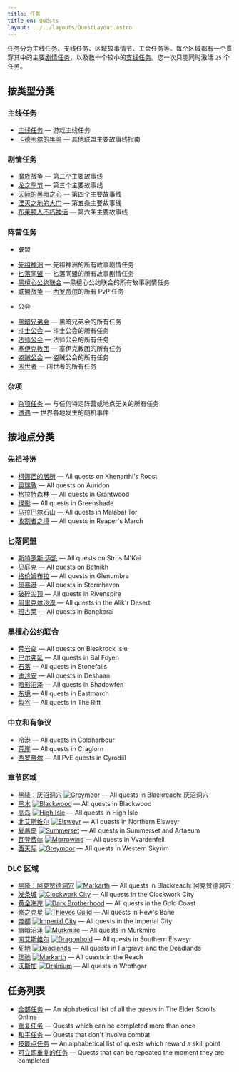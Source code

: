 ```yaml
---
title: 任务
title_en: Quests
layout: ../../layouts/QuestLayout.astro
---
```


任务分为主线任务、支线任务、区域故事情节、工会任务等。每个区域都有一个贯穿其中的主要[剧情任务](/quest/story-quest)，以及数十个较小的[支线任务](/quest/side-quest)。您一次只能同时激活
<code>25</code> 个任务。

## 按类型分类

### 主线任务

- [主线任务](/quest/main-quest) — 游戏主线任务
- [卡德韦尔的年鉴](/quest/cadwell-s-almanac) — 其他联盟主要故事线指南

### 剧情任务

- [魔族战争](/quest/daedric-war) — 第二个主要故事线
- [龙之季节](/quest/season-of-the-dragon) — 第三个主要故事线
- [天际的黑暗之心](/quest/dark-heart-of-skyrim) — 第四个主要故事线
- [湮灭之地的大门](/quest/gates-of-oblivion) — 第五条主要故事线
- [布莱顿人不朽神话](/quest/legacy-of-the-bretons) — 第六条主要故事线

### 阵营任务

- 联盟

* [先祖神洲](/wiki/Online:Aldmeri_Dominion#Quest) — 先祖神洲的所有故事剧情任务
* [匕落同盟](/wiki/Online:Daggerfall_Covenant#Quest) — 匕落同盟的所有故事剧情任务
* [黑檀心公约联合](/wiki/Online:Ebonheart_Pact#Quest) —黑檀心公约联合的所有故事剧情任务
* [联盟战争](/wiki/Online:Alliance_War#Quest) — [西罗帝尔](/location/cyrodiil)的所有 PvP 任务

- 公会

* [黑暗兄弟会](/wiki/Online:Dark_Brotherhood#Quest) — 黑暗兄弟会的所有任务
* [斗士公会](/wiki/Online:Fighters_Guild#Quest) — 斗士公会的所有任务
* [法师公会](/wiki/Online:Mages_Guild#Quest) — 法师公会的所有任务
* [塞伊克教团](/wiki/Online:Psijic_Order#Quest) — 塞伊克教团的所有任务
* [盗贼公会](/wiki/Online:Thieves_Guild#Quest) — 盗贼公会的所有任务
* [闯世者](/wiki/Online:Undaunted#Quest) — 闯世者的所有任务

### 杂项

- [杂项任务](/quest/miscellaneous-quest) — 与任何特定阵营或地点无关的所有任务
- [遭遇](/quest/encounter) — 世界各地发生的随机事件

## 按地点分类

### 先祖神洲

- [柯娜西的居所](/wiki/Online:Khenarthi%27s_Roost#Quests "柯娜西的居所 (Khenarthi's Roost)") — All quests on Khenarthi's
  Roost
- [奥瑞敦](/wiki/Online:Auridon#Quests "奥瑞敦 (Auridon)") — All quests on Auridon
- [格拉特森林](/wiki/Online:Grahtwood#Quests "格拉特森林 (Grahtwood)") — All quests in Grahtwood
- [绿影](/wiki/Online:Greenshade#Quests "绿影 (Greenshade)") — All quests in Greenshade
- [马拉巴尔石山](/wiki/Online:Malabal_Tor#Quests "马拉巴尔石山 (Malabal Tor)") — All quests in Malabal Tor
- [收割者之境](/wiki/Online:Reaper%27s_March#Quests "收割者之境 (Reaper's March)") — All quests in Reaper's March

### 匕落同盟

- [斯特罗斯·迈凯](/wiki/Online:Stros_M%27Kai#Quests "斯特罗斯·迈凯 (Stros M'Kai)") — All quests on Stros M'Kai
- [贝庭克](/wiki/Online:Betnikh#Quests "贝庭克 (Betnikh)") — All quests on Betnikh
- [格伦姆布拉](/wiki/Online:Glenumbra#Quests "格伦姆布拉 (Glenumbra)") — All quests in Glenumbra
- [风暴港](/wiki/Online:Stormhaven#Quests "风暴港 (Stormhaven)") — All quests in Stormhaven
- [破碎尖顶](/wiki/Online:Rivenspire#Quests "破碎尖顶 (Rivenspire)") — All quests in Rivenspire
- [阿里克尔沙漠](/wiki/Online:Alik%27r_Desert#Quests "阿里克尔沙漠 (Alik'r Desert)") — All quests in the Alik'r Desert
- [班古莱](/wiki/Online:Bangkorai#Quests "班古莱 (Bangkorai)") — All quests in Bangkorai

### 黑檀心公约联合

- [荒岩岛](/wiki/Online:Bleakrock_Isle#Quests "荒岩岛 (Bleakrock Isle)") — All quests on Bleakrock Isle
- [巴尔弗延](/wiki/Online:Bal_Foyen#Quests "巴尔弗延 (Bal Foyen)") — All quests in Bal Foyen
- [石落](/wiki/Online:Stonefalls#Quests "石落 (Stonefalls)") — All quests in Stonefalls
- [迪沙安](/wiki/Online:Deshaan#Quests "迪沙安 (Deshaan)") — All quests in Deshaan
- [暗影沼泽](/wiki/Online:Shadowfen#Quests "暗影沼泽 (Shadowfen)") — All quests in Shadowfen
- [东境](/wiki/Online:Eastmarch#Quests "东境 (Eastmarch)") — All quests in Eastmarch
- [裂谷](/wiki/Online:The_Rift#Quests "裂谷 (The Rift)") — All quests in The Rift

### 中立和有争议

- [冷港](/wiki/Online:Coldharbour#Quests "冷港 (Coldharbour)") — All quests in Coldharbour
- [荒崖](/wiki/Online:Craglorn#Quests "荒崖 (Craglorn)") — All quests in Craglorn
- [西罗帝尔](/wiki/Online:Cyrodiil#Quests "西罗帝尔 (Cyrodiil)") — All PvE quests in Cyrodiil

### 章节区域

- [黑降：灰沼洞穴](/wiki/Online:Blackreach:_Greymoor_Caverns#Quests "黑降：灰沼洞穴 (Blackreach: Greymoor Caverns)")
  [![Greymoor](//images.uesp.net/thumb/0/02/ON-icon-alliance-Solitude.png)](/wiki/Online:Greymoor "灰沼 (Greymoor)") —
  All quests in Blackreach: 灰沼洞穴
- [黑木](/wiki/Online:Blackwood#Quests "黑木 (Blackwood)")
  [![Blackwood](//images.uesp.net/thumb/e/ec/ON-icon-Blackwood_02.png)](/wiki/Online:Blackwood_(Chapter) "黑木 (Blackwood)")
  — All quests in Blackwood
- [高岛](/wiki/Online:High_Isle#Quests "高岛 (High Isle)")
  [![High Isle](//images.uesp.net/thumb/e/e7/ON-icon-Zone_DLC.png)](/location/high-isle "高岛 (High Isle)") — All quests
  in High Isle
- [北艾斯维尔](/wiki/Online:Northern_Elsweyr#Quests "北艾斯维尔 (Northern Elsweyr)")
  [![Elsweyr](//images.uesp.net/thumb/9/98/ON-icon-alliance-Elsweyr.png)](/wiki/Online:Elsweyr "艾斯维尔 (Elsweyr)") —
  All quests in Northern Elsweyr
- [夏暮岛](/wiki/Online:Summerset#Quests "夏暮岛 (Summerset)")
  [![Summerset](//images.uesp.net/thumb/8/8c/ON-icon-alliance-Alinor.png)](/wiki/Online:Summerset_(Chapter) "夏暮岛 (Summerset)")
  — All quests in Summerset and Artaeum
- [瓦登费尔](/wiki/Online:Vvardenfell#Quests "瓦登费尔 (Vvardenfell)")
  [![Morrowind](//images.uesp.net/thumb/3/3e/ON-icon-alliance-Vivec.png)](/wiki/Online:Morrowind "晨风 (Morrowind)") —
  All quests in Vvardenfell
- [西天际](/wiki/Online:Western_Skyrim#Quests "西天际 (Western Skyrim)")
  [![Greymoor](//images.uesp.net/thumb/0/02/ON-icon-alliance-Solitude.png)](/wiki/Online:Greymoor "灰沼 (Greymoor)") —
  All quests in Western Skyrim

### DLC 区域

- [黑降：阿克赞德洞穴](/wiki/Online:Blackreach:_Arkthzand_Cavern#Quests "黑降：阿克赞德洞穴 (Blackreach: Arkthzand Cavern)")
  [![Markarth](//images.uesp.net/thumb/d/d3/ON-icon-Markarth_02.png)](/wiki/Online:Markarth_(DLC) "马卡斯城 (Markarth)")
  — All quests in Blackreach: 阿克赞德洞穴
- [发条城](/wiki/Online:Clockwork_City#Quests "发条城 (Clockwork City)")
  [![Clockwork City](//images.uesp.net/thumb/8/8a/ON-icon-Sotha_Sil.png)](/wiki/Online:Clockwork_City_(DLC) "发条城 (Clockwork City)")
  — All quests in the Clockwork City
- [黄金海岸](/wiki/Online:Gold_Coast#Quests "黄金海岸 (Gold Coast)")
  [![Dark Brotherhood](//images.uesp.net/thumb/f/f2/ON-mapicon-Dark_Brotherhood.png)](/wiki/Online:Dark_Brotherhood_(DLC) "黑暗兄弟会 (Dark Brotherhood)")
  — All quests in the Gold Coast
- [修之克星](/wiki/Online:Hew%27s_Bane#Quests "修之克星 (Hew's Bane)")
  [![Thieves Guild](//images.uesp.net/thumb/5/52/ON-icon-ThievesGuild.png)](/wiki/Online:Thieves_Guild_(DLC) "盗贼公会 (Thieves Guild)")
  — All quests in Hew's Bane
- [帝都](/wiki/Online:Imperial_City#Quests "帝都 (Imperial City)")
  [![Imperial City](//images.uesp.net/thumb/4/45/ON-mapicon-ImperialCity.png)](/wiki/Online:Imperial_City_(DLC) "帝都 (Imperial City)")
  — All quests in the Imperial City
- [幽暗沼泽](/wiki/Online:Murkmire#Quests "幽暗沼泽 (Murkmire)")
  [![Murkmire](//images.uesp.net/thumb/b/b7/ON-icon-Murkmire_02.png)](/wiki/Online:Murkmire_(DLC) "幽暗沼泽 (Murkmire)")
  — All quests in Murkmire
- [南艾斯维尔](/wiki/Online:Southern_Elsweyr#Quests "南艾斯维尔 (Southern Elsweyr)")
  [![Dragonhold](//images.uesp.net/thumb/8/83/ON-icon-Dragonhold_02.png)](/wiki/Online:Dragonhold "龙之要塞 (Dragonhold)")
  — All quests in Southern Elsweyr
- [死地](/wiki/Online:The_Deadlands#Quests "死地 (The Deadlands)")
  [![Deadlands](//images.uesp.net/thumb/e/e7/ON-icon-Zone_DLC.png)](/wiki/Online:Deadlands "死地 (Deadlands)") — All
  quests in Fargrave and the Deadlands
- [瑞驰](/wiki/Online:The_Reach#Quests "瑞驰 (The Reach)")
  [![Markarth](//images.uesp.net/thumb/d/d3/ON-icon-Markarth_02.png)](/wiki/Online:Markarth_(DLC) "马卡斯城 (Markarth)")
  — All quests in the Reach
- [沃斯加](/wiki/Online:Wrothgar#Quests "沃斯加 (Wrothgar)")
  [![Orsinium](//images.uesp.net/thumb/c/c4/ON-icon-Wrothgar.png)](/wiki/Online:Orsinium_(DLC) "奥辛纽姆 (Orsinium)") —
  All quests in Wrothgar

## 任务列表

- [全部任务](/wiki/Category:Online-Quests "Category: Online-Quests") — An alphabetical list of all the quests in The
  Elder Scrolls Online
- [重复任务](/quest/repeatable-quests "Repeatable任务 (Repeatable Quests)") — Quests which can be completed more than
  once
- [和平任务](/quest/pacifist-quests "Pacifist任务 (Pacifist Quests)") — Quests that don't involve combat
- [技能点任务](/wiki/Category:Online-Quests_with_Skill_Points "Category: Online-Quests with Skill Points") — An
  alphabetical list of quests which reward a skill point
- [可立即重复的任务](/wiki/Online:Immediately_Repeatable_Quests "ImmediatelyRepeatable任务 (Immediately Repeatable Quests)")
  — Quests that can be repeated the moment they are completed
